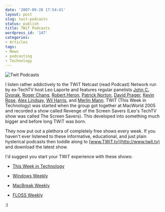 ```yaml
---
date: '2007-09-28 17:54:41'
layout: post
slug: twit-podcasts
status: publish
title: TWiT Podcasts
wordpress_id: '147'
categories:
- Articles
tags:
- News
- podcasting
- Technology
---
```


![Twit Podcasts](http://timk.co.za/wp-content/uploads/2007/09/twit.png)

I listen rather addictively to the TWiT Netcast (read Podcast) Network run by ex-TechTV host Leo Laporte and features regular panelists [John C. Dvorak](http://en.wikipedia.org/wiki/John_C._Dvorak), [Roger Chang](http://en.wikipedia.org/wiki/Roger_Chang), [Robert Heron](http://en.wikipedia.org/wiki/Robert_Heron_%28TechTV%29), [Patrick Norton](http://en.wikipedia.org/wiki/Patrick_Norton), [David Prager](http://en.wikipedia.org/wiki/David_Prager), [Kevin Rose](http://en.wikipedia.org/wiki/Kevin_Rose), [Alex Lindsay](http://en.wikipedia.org/wiki/Alex_Lindsay), [Wil Harris](http://en.wikipedia.org/wiki/Wil_Harris), and [Merlin Mann](http://en.wikipedia.org/wiki/Merlin_Mann).  TWiT (This Week in Technology) was started when the group got together at MacWorld 2005 and recorded a show called Revenge of the Screen Savers (Leo's TechTV show was called The Screen Savers). This developed into something much bigger and before long TWiT was born.

They now put out a plethora of completely free shows every week. If you haven't ever listened to these informative, educational, and just plain hysterical podcasts then toddle along to [www.TWiT.tv](http://www.twit.tv) and download the latest show.

I'd suggest you start your TWiT experience with these shows:



	
  * [This Week in Technology](http://www.twit.tv/twit)

	
  * [Windows Weekly](http://www.twit.tv/ww)

	
  * [MacBreak Weekly](http://www.twit.tv/mbw)

	
  * [FLOSS Weekly](http://www.twit.tv/FLOSS)


:)
